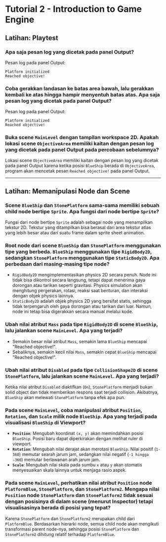# Tutorial 2 - Introduction to Game Engine

## Latihan: Playtest

### Apa saja pesan log yang dicetak pada panel Output?
Pesan log pada panel Output:
```plaintext
Platform initialized
Reached objective!
```

### Coba gerakkan landasan ke batas area bawah, lalu gerakkan kembali ke atas hingga hampir menyentuh batas atas. Apa saja pesan log yang dicetak pada panel Output?
Pesan log pada panel Output:
```plaintext
Platform initialized
Reached objective!
```

### Buka scene `MainLevel` dengan tampilan workspace 2D. Apakah lokasi scene `ObjectiveArea` memiliki kaitan dengan pesan log yang dicetak pada panel Output pada percobaan sebelumnya?
Lokasi scene `ObjectiveArea` memiliki kaitan dengan pesan log yang dicetak pada panel Output karena ketika posisi `BlueShip` berada di `ObjectiveArea`, program akan mencetak pesan `Reached objective!` pada panel Output.

---

## Latihan: Memanipulasi Node dan Scene

### Scene `BlueShip` dan `StonePlatform` sama-sama memiliki sebuah child node bertipe `Sprite`. Apa fungsi dari node bertipe `Sprite`?
Fungsi dari node bertipe `Sprite` adalah sebagai node yang menampilkan tekstur 2D. Tekstur yang ditampilkan bisa berasal dari area tekstur atlas yang lebih besar atau dari suatu frame dalam sprite sheet animation.

### Root node dari scene `BlueShip` dan `StonePlatform` menggunakan tipe yang berbeda. `BlueShip` menggunakan tipe `RigidBody2D`, sedangkan `StonePlatform` menggunakan tipe `StaticBody2D`. Apa perbedaan dari masing-masing tipe node?
- `RigidBody2D` mengimplementasikan physics 2D secara penuh. Node ini tidak bisa dikontrol secara langsung, tetapi dapat menerima gaya dorongan atau tarikan seperti gravitasi. Physics simulation akan menghitung pergerakan, rotasi, reaksi saat benturan, dan interaksi dengan objek physics lainnya.
- `StaticBody2D` adalah objek physics 2D yang bersifat statis, sehingga tidak terpengaruh oleh gaya dorongan atau tarikan dari luar. Namun, node ini tetap bisa digerakkan secara manual melalui kode.

### Ubah nilai atribut `Mass` pada tipe `RigidBody2D` di scene `BlueShip`, lalu jalankan scene `MainLevel`. Apa yang terjadi?
- Semakin besar nilai atribut `Mass`, semakin lama `BlueShip` mencapai "Reached objective!".
- Sebaliknya, semakin kecil nilai `Mass`, semakin cepat `BlueShip` mencapai "Reached objective!".

### Ubah nilai atribut `Disabled` pada tipe `CollisionShape2D` di scene `StonePlatform`, lalu jalankan scene `MainLevel`. Apa yang terjadi?
Ketika nilai atribut `Disabled` diaktifkan (`On`), `StonePlatform` menjadi bukan solid object dan tidak memberikan respons saat terjadi collision. Akibatnya, `BlueShip` akan melewati `StonePlatform` tanpa efek apa pun.

### Pada scene `MainLevel`, coba manipulasi atribut `Position`, `Rotation`, dan `Scale` milik node `BlueShip`. Apa yang terjadi pada visualisasi `BlueShip` di Viewport?
- **`Position`**: Mengubah koordinat `(x, y)` akan memindahkan posisi `BlueShip`. Posisi baru dapat diperkirakan dengan melihat ruler di viewport.
- **`Rotation`**: Mengubah nilai derajat akan merotasi `BlueShip`. Nilai positif (`1-360`) memutar searah jarum jam, sedangkan nilai negatif (`-1 hingga -360`) memutar berlawanan arah jarum jam.
- **`Scale`**: Mengubah nilai skala pada sumbu `x` atau `y` akan otomatis menyesuaikan skala lainnya untuk menjaga rasio aspek.

### Pada scene `MainLevel`, perhatikan nilai atribut `Position` node `PlatformBlue`, `StonePlatform`, dan `StonePlatform2`. Mengapa nilai `Position` node `StonePlatform` dan `StonePlatform2` tidak sesuai dengan posisinya di dalam scene (menurut Inspector) tetapi visualisasinya berada di posisi yang tepat?
Karena `StonePlatform` dan `StonePlatform2` merupakan child dari `PlatformBlue`. Berdasarkan hierarki node, semua child node akan mengikuti transformasi parent node-nya, sehingga posisi `StonePlatform` dan `StonePlatform2` dihitung relatif terhadap `PlatformBlue`.


